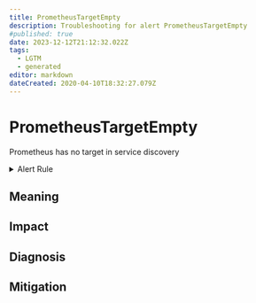 ```yaml
---
title: PrometheusTargetEmpty
description: Troubleshooting for alert PrometheusTargetEmpty
#published: true
date: 2023-12-12T21:12:32.022Z
tags: 
  - LGTM
  - generated
editor: markdown
dateCreated: 2020-04-10T18:32:27.079Z
---
```


# PrometheusTargetEmpty

Prometheus has no target in service discovery

<details>
  <summary>Alert Rule</summary>

{{% rule "prometheus-self-monitoring/prometheus-self-monitoring-internal.yml" "PrometheusTargetEmpty" %}}

{{% comment %}}

```yaml
alert: PrometheusTargetEmpty
expr: prometheus_sd_discovered_targets == 0
for: 0m
labels:
    severity: critical
annotations:
    summary: Prometheus target empty (instance {{ $labels.instance }})
    description: |-
        Prometheus has no target in service discovery
          VALUE = {{ $value }}
          LABELS = {{ $labels }}
    runbook: https://github.com/srerun/prometheus-alerts/blob/main/content/runbooks/prometheus-self-monitoring-internal/PrometheusTargetEmpty.md

```

{{% /comment %}}

</details>


## Meaning
[//]: # "Short paragraph that explains what the alert means"


## Impact
[//]: # "What could / will happen if the alert is not addressed"



## Diagnosis
[//]: # "Steps to take to identify the cause of the problem"



## Mitigation
[//]: # "The steps necessary to resolve the alert"

